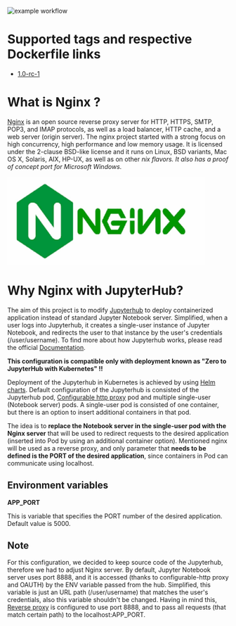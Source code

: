 ![example workflow](https://github.com/dalmatialab/jupyterhub-nginx/actions/workflows/main.yml/badge.svg)

# Supported tags and respective Dockerfile links

 - [1.0-rc-1](https://github.com/dalmatialab/jupyterhub-nginx/blob/c5653eac908ab85415efd9363c31dd10233b6d37/Dockerfile)

# What is Nginx ?
[Nginx](https://hub.docker.com/_/nginx) is an open source reverse proxy server for HTTP, HTTPS, SMTP, POP3, and IMAP protocols, as well as a load balancer, HTTP cache, and a web server (origin server). The nginx project started with a strong focus on high concurrency, high performance and low memory usage. It is licensed under the 2-clause BSD-like license and it runs on Linux, BSD variants, Mac OS X, Solaris, AIX, HP-UX, as well as on other *nix flavors. It also has a proof of concept port for Microsoft Windows.*

<img src="https://github.com/dalmatialab/jupyterhub-nginx/blob/47946e5066314ad1dd0407a46ea6c8d252dd41b9/logo.png?raw=true" width="450" height="200">

# Why Nginx with JupyterHub?

The aim of this project is to modify [Jupyterhub](https://github.com/dalmatialab/jupyterhub) to deploy containerized application instead of standard Jupyter Notebook server. Simplified, when a user logs into Jupyterhub, it creates a single-user instance of Jupyter Notebook, and redirects the user to that instance by the user's credentials (/user/username). To find more about how Jupyterhub works, please read the official [Documentation](https://jupyterhub.readthedocs.io/en/stable/reference/technical-overview.html).

**This configuration is compatible only with deployment known as "Zero to JupyterHub with Kubernetes" !!**

Deployment of the Jupyterhub in Kubernetes is achieved by using [Helm charts](https://github.com/dalmatialab/jupyterhub-nginx/tree/main/kubernetes). Default configuration of the Jupyterhub is consisted of the Jupyterhub pod, [Configurable http proxy](https://github.com/jupyterhub/configurable-http-proxy) pod and multiple single-user (Notebook server) pods. A single-user pod is consisted of one container, but there is an option to insert additional containers in that pod. 

The idea is to **replace the Notebook server in the single-user pod with the Nginx server** that will be used to redirect requests to the desired application (inserted into Pod by using an additional container option). Mentioned nginx will be used as a reverse proxy, and only parameter that **needs to be defined is the PORT of the desired application**, since containers in Pod can communicate using localhost. 

## Environment variables

**APP\_PORT**

This is variable that specifies the PORT number of the desired application. Default value is 5000.

## Note

For this configuration, we decided to keep source code of the Jupyterhub, therefore we had to adjust Nginx server. By default, Jupyter Notebook server uses port 8888, and it is accessed (thanks to configurable-http proxy and OAUTH) by the ENV variable passed from the hub. Simplified, this variable is just an URL path (/user/username) that matches the user's credentials, also this variable shouldn't be changed. Having in mind this, [Reverse proxy](https://docs.nginx.com/nginx/admin-guide/web-server/reverse-proxy/) is configured to use port 8888, and to pass all requests (that match certain path) to the localhost:APP_PORT.
 
